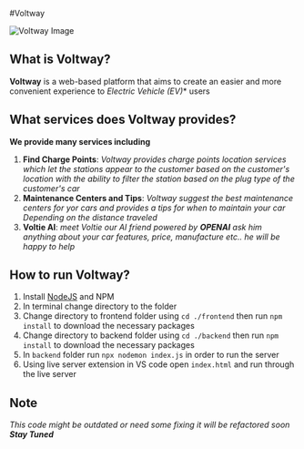 #Voltway

![Voltway Image](./voltway%20home.jpg)

## What is Voltway? 

**Voltway** is a web-based platform that aims to create an easier and more convenient experience to **Electric Vehicle* (EV)** users 

## What services does Voltway provides?

**We provide many services including**

1. **Find Charge Points**: *Voltway provides charge points location services which let the stations appear to the customer based on the customer's location with the ability to filter the station based on the plug type of the customer's car*
2. **Maintenance Centers and Tips**: *Voltway suggest the best maintenance centers for yor cars and provides a tips for when to maintain your car Depending on the distance traveled*
3. **Voltie AI**: *meet Voltie our AI friend powered by **OPENAI** ask him anything about your car features, price, manufacture etc.. he will be happy to help*

## How to run Voltway?

1. Install [NodeJS](https://nodejs.org/en) and NPM 
2. In terminal change directory to the folder 
3. Change directory to frontend folder using `cd ./frontend` then run `npm install` to download the necessary packages
4. Change directory to backend folder using `cd ./backend` then run `npm install` to download the necessary packages
5. In `backend` folder run `npx nodemon index.js` in order to run the server
6. Using live server extension in VS code open `index.html` and run through the live server 

## Note

*This code might be outdated or need some fixing it will be refactored soon **Stay Tuned***